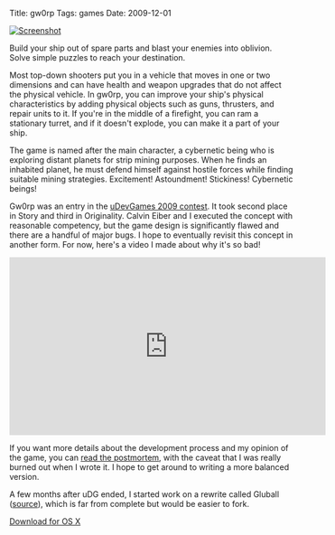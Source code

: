 Title: gw0rp
Tags: games
Date: 2009-12-01

[![Screenshot](|static|/img/gw0rp_thumb.jpg)](|static|/img/gw0rp.jpg)

Build your ship out of spare parts and blast your enemies into oblivion. Solve
simple puzzles to reach your destination.

Most top-down shooters put you in a vehicle that moves in one or two dimensions
and can have health and weapon upgrades that do not affect the physical
vehicle. In gw0rp, you can improve your ship's physical characteristics by
adding physical objects such as guns, thrusters, and repair units to it. If
you're in the middle of a firefight, you can ram a stationary turret, and if it
doesn't explode, you can make it a part of your ship.

The game is named after the main character, a cybernetic being who is exploring
distant planets for strip mining purposes. When he finds an inhabited planet,
he must defend himself against hostile forces while finding suitable mining
strategies. Excitement! Astoundment! Stickiness! Cybernetic beings!

Gw0rp was an entry in the [uDevGames 2009 contest](http://www.udevgames.com/).
It took second place in Story and third in Originality. Calvin Eiber and I
executed the concept with reasonable competency, but the game design is
significantly flawed and there are a handful of major bugs. I hope to
eventually revisit this concept in another form. For now, here's a video I made about why it's so bad!

<iframe width="560" height="315" src="https://www.youtube.com/embed/TvqtfLrDhx4" frameborder="0" allow="autoplay; encrypted-media" allowfullscreen></iframe>

If you want more details about the development process and my opinion of the
game, you can [read the
postmortem](http://www.idevgames.com/articles/gw0rp_postmortem), with the
caveat that I was really burned out when I wrote it. I hope to get around to
writing a more balanced version.

A few months after uDG ended, I started work on a rewrite called Gluball
([source](http://www.github.com/irskep/gluball)), which is far from complete
but would be easier to fork.

[Download for OS X](http://filer.case.edu/srj15/gw0rp.dmg)
